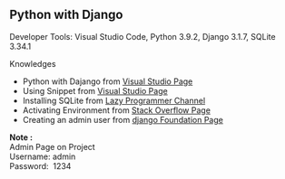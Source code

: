 ## Python with Django
Developer Tools: Visual Studio Code, Python 3.9.2, Django 3.1.7, SQLite 3.34.1

Knowledges
- Python with Dajango from [Visual Studio Page](https://code.visualstudio.com/docs/python/tutorial-django)
- Using Snippet from [Visual Studio Page](https://code.visualstudio.com/docs/editor/userdefinedsnippets)
- Installing SQLite from [Lazy Programmer Channel](https://www.youtube.com/watch?v=w7-oOIRIhiQ)
- Activating Environment from [Stack Overflow Page](https://stackoverflow.com/questions/39934906/installed-virtualenv-and-activating-virtualenv-doesnt-work/39936492)
- Creating an admin user from [django Foundation Page](https://docs.djangoproject.com/en/1.8/intro/tutorial02/)

**Note :**  
Admin Page on Project  
Username: admin  
Password: &nbsp;1234
